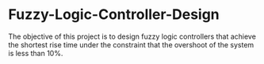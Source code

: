 # Fuzzy-Logic-Controller-Design
The objective of this project is to design fuzzy logic controllers that achieve the shortest rise time under the constraint that the overshoot of the system is less than 10%.
